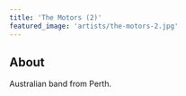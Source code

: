 ```yaml
---
title: 'The Motors (2)'
featured_image: 'artists/the-motors-2.jpg'
---
```


## About

Australian band from Perth.
